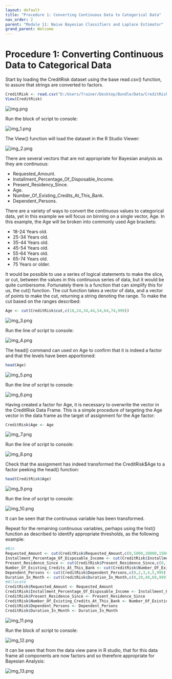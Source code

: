 ```yaml
---
layout: default
title: "Procedure 1: Converting Continuous Data to Categorical Data"
nav_order: 2
parent: "Module 11: Naive Bayesian Classifiers and Laplace Estimator"
grand_parent: Welcome
---
```


# Procedure 1: Converting Continuous Data to Categorical Data

Start by loading the CreditRisk dataset using the base read.csv() function,  to assure that strings are converted to factors.

``` r
CreditRisk <- read.csv("D:/Users/Trainer/Desktop/Bundle/Data/CreditRisk/German/CreditRisk.csv")
View(CreditRisk)
```

![img.png](img.png)

Run the block of script to console:

![img_1.png](img_1.png)

The View() function will load the dataset in the R Studio Viewer:

![img_2.png](img_2.png)

There are several vectors that are not appropriate for Bayesian analysis as they are continuous:

* Requested_Amount.
* Installment_Percentage_Of_Disposable_Income.
* Present_Residency_Since.
* Age.
* Number_Of_Existing_Credits_At_This_Bank.
* Dependent_Persons.

There are a variety of ways to convert the continuous values to categorical data, yet in this example we will focus on binning on a single vector, Age.  In this example, the Age will be broken into commonly used Age brackets:

* 18-24 Years old.
* 25-34 Years old.
* 35-44 Years old.
* 45-54 Years old.
* 55-64 Years old.
* 65-74 Years old.
* 75 Years or older.

It would be possible to use a series of logical statements to make the slice, or cut, between the values in this continuous series of data, but it would be quite cumbersome.  Fortunately there is a function that can simplify this for us, the cut() function.  The cut function takes a vector of data, and a vector of points to make the cut, returning a string denoting the range.  To make the cut based on the ranges described:

``` r
Age <- cut(CreditRisk$cut,c(18,24,34,44,54,64,74,999))
```

![img_3.png](img_3.png)

Run the line of script to console:

![img_4.png](img_4.png)

The head() command can used on Age to confirm that it is indeed a factor and that the levels have been apportioned:

``` r
head(Age)
```

![img_5.png](img_5.png)

Run the line of script to console:

![img_6.png](img_6.png)

Having created a factor for Age, it is necessary to overwrite the vector in the CreditRisk Data Frame.  This is a simple procedure of targeting the Age vector in the data frame as the target of assignment for the Age factor:

``` r
CreditRisk$Age <- Age
```

![img_7.png](img_7.png)

Run the line of script to console:

![img_8.png](img_8.png)

Check that the assignment has indeed transformed the CreditRisk$Age to a factor peeking the head() function:

``` r
head(CreditRisk$Age)
```

![img_9.png](img_9.png)

Run the line of script to console:

![img_10.png](img_10.png)

It can be seen that the continuous variable has been transformed.

Repeat for the remaining continuous variables, perhaps using the hist() function as described to identify appropriate thresholds, as the following example:

``` r
#Bin
Requested_Amount <- cut(CreditRisk$Requested_Amount,c(0,5000,10000,15000,20000))
Installment_Percentage_Of_Disposable_Income <- cut(CreditRisk$Installment_Percentage_Of_Disposable_Income,c(0,1,2,3,4,5,6,7,8,9,10,999))
Present_Residence_Since <- cut(CreditRisk$Present_Residence_Since,c(0,1,2,3,4,5,6,7,8,9,10,999))
Number_Of_Existing_Credits_At_This_Bank <- cut(CreditRisk$Number_Of_Existing_Credits_At_This_Bank,c(0,1,2,3,4,5,999))
Dependent_Persons <- cut(CreditRisk$Dependent_Persons,c(0,2,3,4,5,999))
Duration_In_Month <- cut(CreditRisk$Duration_In_Month,c(0,20,40,60,999))
#Allocate
CreditRisk$Requested_Amount <- Requested_Amount
CreditRisk$Installment_Percentage_Of_Disposable_Income <- Installment_Percentage_Of_Disposable_Income
CreditRisk$Present_Residence_Since <- Present_Residence_Since
CreditRisk$Number_Of_Existing_Credits_At_This_Bank <- Number_Of_Existing_Credits_At_This_Bank
CreditRisk$Dependent_Persons <- Dependent_Persons
CreditRisk$Duration_In_Month <- Duration_In_Month
```

![img_11.png](img_11.png)

Run the block of script to console:

![img_12.png](img_12.png)

It can be seen that from the data view pane in R studio, that for this data frame all components are now factors and so therefore appropriate for Bayesian Analysis:

![img_13.png](img_13.png)